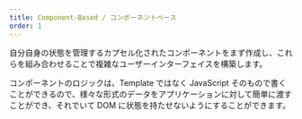 ```yaml
---
title: Component-Based / コンポーネントベース
order: 1
---
```


自分自身の状態を管理するカプセル化されたコンポーネントをまず作成し、これらを組み合わせることで複雑なユーザーインターフェイスを構築します。

コンポーネントのロジックは、Template ではなく JavaScript そのもので書くことができるので、様々な形式のデータをアプリケーションに対して簡単に渡すことができ、それでいて DOM に状態を持たせないようにすることができます。

